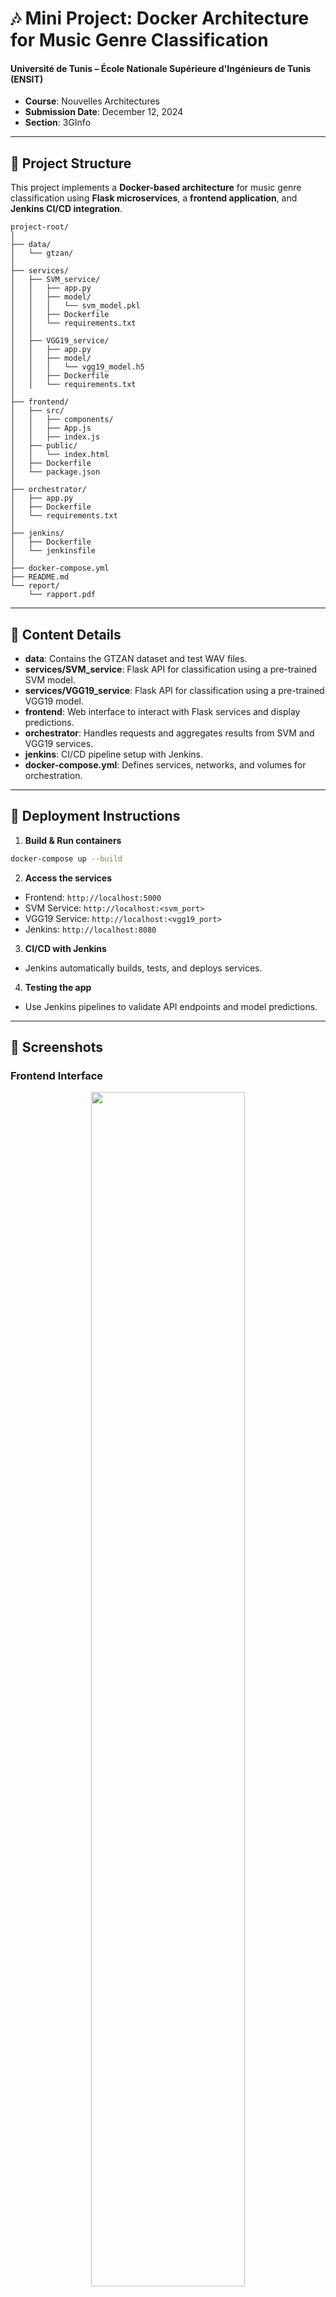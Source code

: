 # 🎶 Mini Project: Docker Architecture for Music Genre Classification

#### Université de Tunis – École Nationale Supérieure d'Ingénieurs de Tunis (ENSIT)
- **Course**: Nouvelles Architectures
- **Submission Date**: December 12, 2024
- **Section**: 3GInfo

---

## 📂 Project Structure

This project implements a **Docker-based architecture** for music genre classification using **Flask microservices**, a **frontend application**, and **Jenkins CI/CD integration**.

````plaintext
project-root/
│
├── data/                       
│   └── gtzan/                  
│
├── services/
│   ├── SVM_service/            
│   │   ├── app.py              
│   │   ├── model/              
│   │   │   └── svm_model.pkl   
│   │   ├── Dockerfile          
│   │   └── requirements.txt    
│   │
│   ├── VGG19_service/          
│   │   ├── app.py              
│   │   ├── model/              
│   │   │   └── vgg19_model.h5  
│   │   ├── Dockerfile          
│   │   └── requirements.txt    
│
├── frontend/                   
│   ├── src/
│   │   ├── components/         
│   │   ├── App.js              
│   │   ├── index.js            
│   ├── public/
│   │   └── index.html          
│   ├── Dockerfile              
│   └── package.json            
│
├── orchestrator/               
│   ├── app.py                  
│   ├── Dockerfile              
│   └── requirements.txt        
│
├── jenkins/
│   ├── Dockerfile              
│   └── jenkinsfile             
│
├── docker-compose.yml          
├── README.md                   
└── report/                     
    └── rapport.pdf             
`````

---

## 📑 Content Details

* **data**: Contains the GTZAN dataset and test WAV files.
* **services/SVM\_service**: Flask API for classification using a pre-trained SVM model.
* **services/VGG19\_service**: Flask API for classification using a pre-trained VGG19 model.
* **frontend**: Web interface to interact with Flask services and display predictions.
* **orchestrator**: Handles requests and aggregates results from SVM and VGG19 services.
* **jenkins**: CI/CD pipeline setup with Jenkins.
* **docker-compose.yml**: Defines services, networks, and volumes for orchestration.

---

## 🚀 Deployment Instructions

1. **Build & Run containers**

```bash
docker-compose up --build
```

2. **Access the services**

* Frontend: `http://localhost:5000`
* SVM Service: `http://localhost:<svm_port>`
* VGG19 Service: `http://localhost:<vgg19_port>`
* Jenkins: `http://localhost:8080`

3. **CI/CD with Jenkins**

* Jenkins automatically builds, tests, and deploys services.

4. **Testing the app**

* Use Jenkins pipelines to validate API endpoints and model predictions.

---

## 📸 Screenshots

### Frontend Interface

<p align="center">
  <img src="screenshots/interface.jpg" width="70%">
</p>

### Jenkins Pipeline

<p align="center">
  <img src="screenshots/Pipeline.PNG" width="70%">
  <img src="screenshots/Pipeline2.PNG" width="70%">
  <img src="screenshots/test.PNG" width="70%">
</p>

---

## 📝 Report

The final **10-page report** includes:

* Docker-based architecture explanation
* ML model selection & implementation (SVM & VGG19)
* Flask service design & integration
* Deployment steps
* Test results & evaluations
